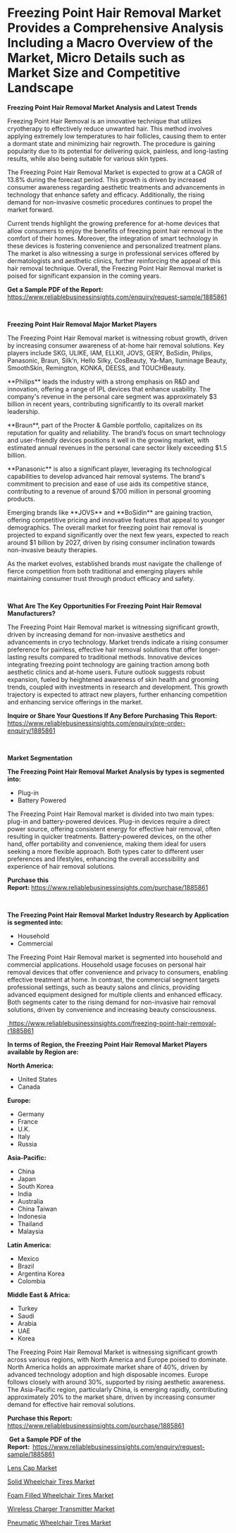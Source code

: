 <p><h1>Freezing Point Hair Removal Market Provides a Comprehensive Analysis Including a Macro Overview of the Market, Micro Details such as Market Size and Competitive Landscape</h1></p><p><strong>Freezing Point Hair Removal Market Analysis and Latest Trends</strong></p>
<p><p>Freezing Point Hair Removal is an innovative technique that utilizes cryotherapy to effectively reduce unwanted hair. This method involves applying extremely low temperatures to hair follicles, causing them to enter a dormant state and minimizing hair regrowth. The procedure is gaining popularity due to its potential for delivering quick, painless, and long-lasting results, while also being suitable for various skin types.</p><p>The Freezing Point Hair Removal Market is expected to grow at a CAGR of 13.8% during the forecast period. This growth is driven by increased consumer awareness regarding aesthetic treatments and advancements in technology that enhance safety and efficacy. Additionally, the rising demand for non-invasive cosmetic procedures continues to propel the market forward.</p><p>Current trends highlight the growing preference for at-home devices that allow consumers to enjoy the benefits of freezing point hair removal in the comfort of their homes. Moreover, the integration of smart technology in these devices is fostering convenience and personalized treatment plans. The market is also witnessing a surge in professional services offered by dermatologists and aesthetic clinics, further reinforcing the appeal of this hair removal technique. Overall, the Freezing Point Hair Removal market is poised for significant expansion in the coming years.</p></p>
<p><strong>Get a Sample PDF of the Report:&nbsp;</strong> <a href="https://www.reliablebusinessinsights.com/enquiry/request-sample/1885861?utm_campaign=1091&utm_medium=2&utm_source=Github&utm_content=ia&utm_term=05042025&utm_id=freezing-point-hair-removal">https://www.reliablebusinessinsights.com/enquiry/request-sample/1885861</a></p>
<p>&nbsp;</p>
<p><strong>Freezing Point Hair Removal Major Market Players</strong></p>
<p><p>The Freezing Point Hair Removal market is witnessing robust growth, driven by increasing consumer awareness of at-home hair removal solutions. Key players include SKG, ULIKE, IAM, ELLKII, JOVS, GERY, BoSidin, Philips, Panasonic, Braun, Silk’n, Hello Silky, CosBeauty, Ya-Man, Iluminage Beauty, SmoothSkin, Remington, KONKA, DEESS, and TOUCHBeauty. </p><p>**Philips** leads the industry with a strong emphasis on R&D and innovation, offering a range of IPL devices that enhance usability. The company's revenue in the personal care segment was approximately $3 billion in recent years, contributing significantly to its overall market leadership.</p><p>**Braun**, part of the Procter & Gamble portfolio, capitalizes on its reputation for quality and reliability. The brand’s focus on smart technology and user-friendly devices positions it well in the growing market, with estimated annual revenues in the personal care sector likely exceeding $1.5 billion.</p><p>**Panasonic** is also a significant player, leveraging its technological capabilities to develop advanced hair removal systems. The brand's commitment to precision and ease of use aids its competitive stance, contributing to a revenue of around $700 million in personal grooming products.</p><p>Emerging brands like **JOVS** and **BoSidin** are gaining traction, offering competitive pricing and innovative features that appeal to younger demographics. The overall market for freezing point hair removal is projected to expand significantly over the next few years, expected to reach around $1 billion by 2027, driven by rising consumer inclination towards non-invasive beauty therapies.</p><p>As the market evolves, established brands must navigate the challenge of fierce competition from both traditional and emerging players while maintaining consumer trust through product efficacy and safety.</p></p>
<p>&nbsp;</p>
<p><strong>What Are The Key Opportunities For Freezing Point Hair Removal Manufacturers?</strong></p>
<p><p>The Freezing Point Hair Removal market is witnessing significant growth, driven by increasing demand for non-invasive aesthetics and advancements in cryo technology. Market trends indicate a rising consumer preference for painless, effective hair removal solutions that offer longer-lasting results compared to traditional methods. Innovative devices integrating freezing point technology are gaining traction among both aesthetic clinics and at-home users. Future outlook suggests robust expansion, fueled by heightened awareness of skin health and grooming trends, coupled with investments in research and development. This growth trajectory is expected to attract new players, further enhancing competition and enhancing service offerings in the market.</p></p>
<p><strong>Inquire or Share Your Questions If Any Before Purchasing This Report:</strong> <a href="https://www.reliablebusinessinsights.com/enquiry/pre-order-enquiry/1885861?utm_campaign=1091&utm_medium=2&utm_source=Github&utm_content=ia&utm_term=05042025&utm_id=freezing-point-hair-removal">https://www.reliablebusinessinsights.com/enquiry/pre-order-enquiry/1885861</a></p>
<p>&nbsp;</p>
<p><strong>Market Segmentation</strong></p>
<p><strong>The Freezing Point Hair Removal Market Analysis by types is segmented into:</strong></p>
<p><ul><li>Plug-in</li><li>Battery Powered</li></ul></p>
<p><p>The Freezing Point Hair Removal market is divided into two main types: plug-in and battery-powered devices. Plug-in devices require a direct power source, offering consistent energy for effective hair removal, often resulting in quicker treatments. Battery-powered devices, on the other hand, offer portability and convenience, making them ideal for users seeking a more flexible approach. Both types cater to different user preferences and lifestyles, enhancing the overall accessibility and experience of hair removal solutions.</p></p>
<p><strong>Purchase this Report:&nbsp;</strong><a href="https://www.reliablebusinessinsights.com/purchase/1885861?utm_campaign=1091&utm_medium=2&utm_source=Github&utm_content=ia&utm_term=05042025&utm_id=freezing-point-hair-removal">https://www.reliablebusinessinsights.com/purchase/1885861</a></p>
<p>&nbsp;</p>
<p><strong>The Freezing Point Hair Removal Market Industry Research by Application is segmented into:</strong></p>
<p><ul><li>Household</li><li>Commercial</li></ul></p>
<p><p>The Freezing Point Hair Removal market is segmented into household and commercial applications. Household usage focuses on personal hair removal devices that offer convenience and privacy to consumers, enabling effective treatment at home. In contrast, the commercial segment targets professional settings, such as beauty salons and clinics, providing advanced equipment designed for multiple clients and enhanced efficacy. Both segments cater to the rising demand for non-invasive hair removal solutions, driven by convenience and increasing beauty consciousness.</p></p>
<p><a href="https://www.reliablebusinessinsights.com/freezing-point-hair-removal-r1885861?utm_campaign=1091&utm_medium=2&utm_source=Github&utm_content=ia&utm_term=05042025&utm_id=freezing-point-hair-removal">&nbsp;https://www.reliablebusinessinsights.com/freezing-point-hair-removal-r1885861</a></p>
<p><strong>In terms of Region, the Freezing Point Hair Removal Market Players available by Region are:</strong></p>
<p>
    <p> <strong> North America: </strong>
        <ul>
            <li>United States</li>
            <li>Canada</li>
        </ul>
        </p> 
    <p> <strong> Europe: </strong>
        <ul>
            <li>Germany</li>
            <li>France</li>
            <li>U.K.</li>
            <li>Italy</li>
            <li>Russia</li>
        </ul>
        </p> 
    <p> <strong> Asia-Pacific: </strong>
        <ul>
            <li>China</li>
            <li>Japan</li>
            <li>South Korea</li>
            <li>India</li>
            <li>Australia</li>
            <li>China Taiwan</li>
            <li>Indonesia</li>
            <li>Thailand</li>
            <li>Malaysia</li>
        </ul>
        </p> 
    <p> <strong> Latin America: </strong>
        <ul>
            <li>Mexico</li>
            <li>Brazil</li>
            <li>Argentina Korea</li>
            <li>Colombia</li>
        </ul>
        </p> 
    <p> <strong> Middle East & Africa: </strong>
        <ul>
            <li>Turkey</li>
            <li>Saudi</li>
            <li>Arabia</li>
            <li>UAE</li>
            <li>Korea</li>
        </ul>
    </p>
    </p>
<p><p>The Freezing Point Hair Removal Market is witnessing significant growth across various regions, with North America and Europe poised to dominate. North America holds an approximate market share of 40%, driven by advanced technology adoption and high disposable incomes. Europe follows closely with around 30%, supported by rising aesthetic awareness. The Asia-Pacific region, particularly China, is emerging rapidly, contributing approximately 20% to the market share, driven by increasing consumer demand for effective hair removal solutions.</p></p>
<p><strong>Purchase this Report: </strong><a href="https://www.reliablebusinessinsights.com/purchase/1885861?utm_campaign=1091&utm_medium=2&utm_source=Github&utm_content=ia&utm_term=05042025&utm_id=freezing-point-hair-removal">https://www.reliablebusinessinsights.com/purchase/1885861</a></p>
<p>&nbsp;<strong>Get a Sample PDF of the Report:&nbsp;&nbsp;</strong><a href="https://www.reliablebusinessinsights.com/enquiry/request-sample/1885861?utm_campaign=1091&utm_medium=2&utm_source=Github&utm_content=ia&utm_term=05042025&utm_id=freezing-point-hair-removal">https://www.reliablebusinessinsights.com/enquiry/request-sample/1885861</a></p>
<p><strong></strong></p>
<p><p><a href="https://github.com/burnicndole/Market-Research-Report-List-1/blob/main/lens-cap-market.md?utm_campaign=1091&utm_medium=2&utm_source=Github&utm_content=ia&utm_term=05042025&utm_id=freezing-point-hair-removal">Lens Cap Market</a></p><p><a href="https://github.com/altafvaraswj/Market-Research-Report-List-1/blob/main/solid-wheelchair-tires-market.md?utm_campaign=1091&utm_medium=2&utm_source=Github&utm_content=ia&utm_term=05042025&utm_id=freezing-point-hair-removal">Solid Wheelchair Tires Market</a></p><p><a href="https://github.com/hurstsaqibyl/Market-Research-Report-List-1/blob/main/foam-filled-wheelchair-tires-market.md?utm_campaign=1091&utm_medium=2&utm_source=Github&utm_content=ia&utm_term=05042025&utm_id=freezing-point-hair-removal">Foam Filled Wheelchair Tires Market</a></p><p><a href="https://github.com/rutupueyed/Market-Research-Report-List-1/blob/main/wireless-charger-transmitter-market.md?utm_campaign=1091&utm_medium=2&utm_source=Github&utm_content=ia&utm_term=05042025&utm_id=freezing-point-hair-removal">Wireless Charger Transmitter Market</a></p><p><a href="https://github.com/paullsiskec4/Market-Research-Report-List-1/blob/main/pneumatic-wheelchair-tires-market.md?utm_campaign=1091&utm_medium=2&utm_source=Github&utm_content=ia&utm_term=05042025&utm_id=freezing-point-hair-removal">Pneumatic Wheelchair Tires Market</a></p></p>